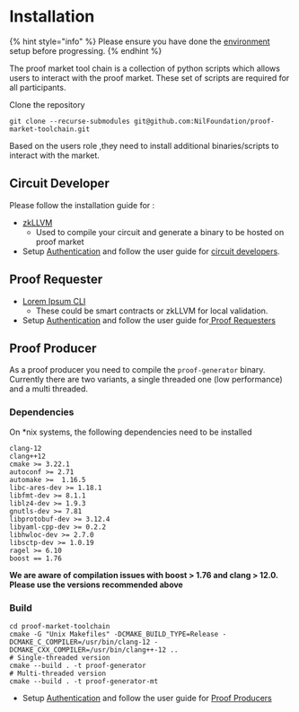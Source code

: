 # Installation

{% hint style="info" %}
Please ensure you have done the [environment](../environment-setup.md) setup before progressing.
{% endhint %}

The proof market tool chain is a collection of python scripts which allows users to interact with the proof market. These set of scripts are required for all participants.

Clone the repository

```shell
git clone --recurse-submodules git@github.com:NilFoundation/proof-market-toolchain.git
```

Based on the users role ,they need to install additional binaries/scripts to interact with the market.

## Circuit Developer

Please follow the installation guide for :

* [zkLLVM](https://docs.nil.foundation/zkllvm/guides/installation)&#x20;
  * &#x20;Used to compile your circuit and generate a binary to be hosted on proof market
* Setup [Authentication](authentication.md) and follow the user guide for [circuit developers](../../market/user-role-guides/).&#x20;

## Proof Requester

* [Lorem Ipsum CLI ](https://github.com/NilFoundation/lorem-ipsum-cli)
  * These could be smart contracts or zkLLVM for local validation.
* Setup [Authentication](authentication.md) and follow the user guide for[ Proof Requesters ](../../market/user-role-guides/)

## Proof Producer

As a proof producer you need to compile the `proof-generator` binary. Currently there are two variants, a single threaded one (low performance) and a multi threaded.

### Dependencies

On \*nix systems, the following dependencies need to be installed

```
clang-12
clang++12
cmake >= 3.22.1
autoconf >= 2.71
automake >=  1.16.5
libc-ares-dev >= 1.18.1
libfmt-dev >= 8.1.1
liblz4-dev >= 1.9.3
gnutls-dev >= 7.81
libprotobuf-dev >= 3.12.4
libyaml-cpp-dev >= 0.2.2
libhwloc-dev >= 2.7.0
libsctp-dev >= 1.0.19
ragel >= 6.10
boost == 1.76
```

**We are aware of compilation issues with boost > 1.76 and clang > 12.0. Please use the versions recommended above**

### **Build**

```
cd proof-market-toolchain
cmake -G "Unix Makefiles" -DCMAKE_BUILD_TYPE=Release -DCMAKE_C_COMPILER=/usr/bin/clang-12 -DCMAKE_CXX_COMPILER=/usr/bin/clang++-12 ..
# Single-threaded version
cmake --build . -t proof-generator
# Multi-threaded version
cmake --build . -t proof-generator-mt
```

* Setup [Authentication](authentication.md) and follow the user guide for [Proof Producers](../../market/user-role-guides/)

